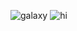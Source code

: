 ![galaxy](https://myoctocat.com/assets/images/base-octocat.svg)
![hi]([https://www.google.com/imgres?imgurl=https%3A%2F%2Fwww.pngall.com%2Fwp-content%2Fuploads%2F5%2FHello-Word-PNG.png&imgrefurl=https%3A%2F%2Fwww.pngall.com%2Fhello-png&tbnid=5hA4cqB9vs7B0M&vet=12ahUKEwjdvqCM1Pb5AhWUsXIEHftoBt0QMygFegUIARDYAQ..i&docid=8T90FGzqa0uDiM&w=820&h=755&q=hey%20images%20png&ved=2ahUKEwjdvqCM1Pb5AhWUsXIEHftoBt0QMygFegUIARDYAQ](https://www.google.com/imgres?imgurl=https%3A%2F%2Fpngimg.com%2Fuploads%2Fhello%2Fhello_PNG12.png&imgrefurl=https%3A%2F%2Fpngimg.com%2Fimages%2Fwords_phrases%2Fhello&tbnid=lqr8wo2SWR2_5M&vet=12ahUKEwiK8NCm1Pb5AhVlrHIEHS-LA3sQMygPegUIARDnAQ..i&docid=uMaC7tqOXny_2M&w=2382&h=902&q=hey%20images%20.png%20format&ved=2ahUKEwiK8NCm1Pb5AhVlrHIEHS-LA3sQMygPegUIARDnAQ))
